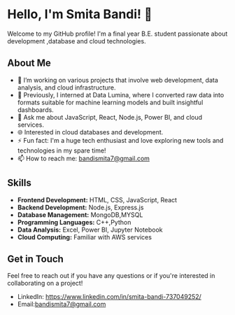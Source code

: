 # Hello, I'm Smita Bandi! 👋

Welcome to my GitHub profile! I'm a final year B.E. student passionate about development ,database and cloud technologies.
## About Me

- 🔭 I’m working on various projects that involve web development, data analysis, and cloud infrastructure.
- 💼 Previously, I interned at Data Lumina, where I converted raw data into formats suitable for machine learning models and built insightful dashboards.
- 💬 Ask me about JavaScript, React, Node.js, Power BI, and cloud services.
- 🌐 Interested in cloud databases and development.
- ⚡ Fun fact: I'm a huge tech enthusiast and love exploring new tools and technologies in my spare time!
- 📫 How to reach me: bandismita7@gmail.com


## Skills

- **Frontend Development:** HTML, CSS, JavaScript, React
- **Backend Development:** Node.js, Express.js
- **Database Management:** MongoDB,MYSQL
- **Programming Languages:** C++,Python
- **Data Analysis:** Excel, Power BI, Jupyter Notebook
- **Cloud Computing:** Familiar with AWS services


## Get in Touch

Feel free to reach out if you have any questions or if you're interested in collaborating on a project!

- LinkedIn: https://www.linkedin.com/in/smita-bandi-737049252/
- Email:bandismita7@gmail.com




